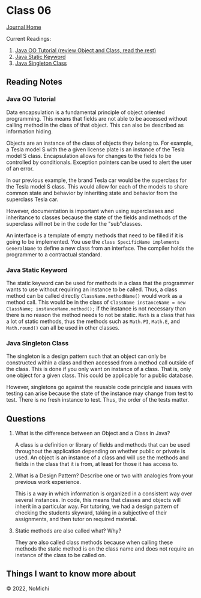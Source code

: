 # Class 06

[Journal Home](README.md)

Current Readings:

1. [Java OO Tutorial (review Object and Class, read the rest)](https://docs.oracle.com/javase/tutorial/java/concepts/)
2. [Java Static Keyword](https://www.programiz.com/java-programming/static-keyword)
3. [Java Singleton Class](https://www.programiz.com/java-programming/singleton)

## Reading Notes

### Java OO Tutorial

Data encapsulation is a fundamental principle of object oriented programming. This means that fields are not able to be accessed without calling method in the class of that object. This can also be described as information hiding.

Objects are an instance of the class of objects they belong to. For example, a Tesla model S with the a given license plate is an instance of the Tesla model S class. Encapsulation allows for changes to the fields to be controlled by conditionals. Exception pointers can be used to alert the user of an error.

In our previous example, the brand Tesla car would be the superclass for the Tesla model S class. This would allow for each of the models to share common state and behavior by inheriting state and behavior from the superclass Tesla car.

However, documentation is important when using superclasses and inheritance to classes because the state of the fields and methods of the superclass will not be in the code for the "sub"classes.

An interface is a template of empty methods that need to be filled if it is going to be implemented. You use the `class SpecificName implements GeneralName` to define a new class from an interface. The compiler holds the programmer to a contractual standard.

### Java Static Keyword

The static keyword can be used for methods in a class that the programmer wants to use without requiring an instance to be called. Thus, a class method can be called directly `ClassName.methodName()` would work as a method call. This would be in the class of `ClassName instanceName = new ClassName; instanceName.method();` if the instance is not necessary than there is no reason the method needs to not be static. `Math` is a class that has a lot of static methods, thus the methods such as `Math.PI`, `Math.E`, and `Math.round()` can all be used in other classes.

### Java Singleton Class

The singleton is a design pattern such that an object can only be constructed within a class and then accessed from a method call outside of the class. This is done if you only want on instance of a class. That is, only one object for a given class. This could be applicable for a public database.

However, singletons go against the reusable code principle and issues with testing can arise because the state of the instance may change from test to test. There is no fresh instance to test. Thus, the order of the tests matter.

## Questions

1. What is the difference between an Object and a Class in Java?

    A class is a definition or library of fields and methods that can be used throughout the application depending on whether public or private is used. An object is an instance of a class and will use the methods and fields in the class that it is from, at least for those it has access to.

2. What is a Design Pattern? Describe one or two with analogies from your previous work experience.

    This is a way in which information is organized in a consistent way over several instances. In code, this means that classes and objects will inherit in a particular way. For tutoring, we had a design pattern of checking the students skyward, taking in a subjective of their assignments, and then tutor on required material.

3. Static methods are also called what? Why?

    They are also called class methods because when calling these methods the static method is on the class name and does not require an instance of the class to be called on.

## Things I want to know more about

&copy; 2022, NoMichi
